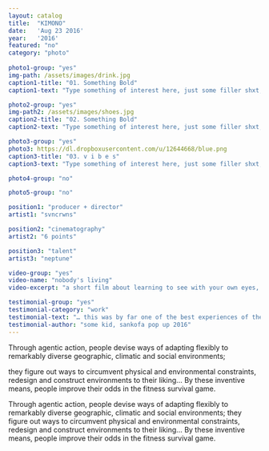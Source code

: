 ```yaml
---
layout: catalog
title:  "KIMONO"
date:   'Aug 23 2016'
year:	'2016'
featured: "no"
category: "photo"
 
photo1-group: "yes"
img-path: /assets/images/drink.jpg
caption1-title: "01. Something Bold"
caption1-text: "Type something of interest here, just some filler shxt, no one cares what this says anyway.  Just keep on typing, get it?!"

photo2-group: "yes"
img-path2: /assets/images/shoes.jpg
caption2-title: "02. Something Bold"
caption2-text: "Type something of interest here, just some filler shxt, no one cares what this says anyway.  Just keep on typing, get it?!"

photo3-group: "yes"
photo3: https://dl.dropboxusercontent.com/u/12644668/blue.png
caption3-title: "03. v i b e s"
caption3-text: "Type something of interest here, just some filler shxt, no one cares what this says anyway.  Just keep on typing, get it?!"

photo4-group: "no"

photo5-group: "no"

position1: "producer + director"
artist1: "svncrwns"

position2: "cinematography"
artist2: "6 points"

position3: "talent"
artist3: "neptune"

video-group: "yes"
video-name: "nobody's living"
video-excerpt: "a short film about learning to see with your own eyes, sounds trivial but be amazed at what you can see for yourself"

testimonial-group: "yes"
testimonial-category: "work"
testimonial-text: "… this was by far one of the best experiences of the entire school year."
testimonial-author: "some kid, sankofa pop up 2016"
---
```



Through agentic action, people devise ways of adapting flexibly to remarkably diverse geographic, climatic and social environments; 


they figure out ways to circumvent physical and environmental constraints, redesign and construct environments to their liking… By these inventive means, people improve their odds in the fitness survival game.  

Through agentic action, people devise ways of adapting flexibly to remarkably diverse geographic, climatic and social environments; they figure out ways to circumvent physical and environmental constraints, redesign and construct environments to their liking… By these inventive means, people improve their odds in the fitness survival game.  